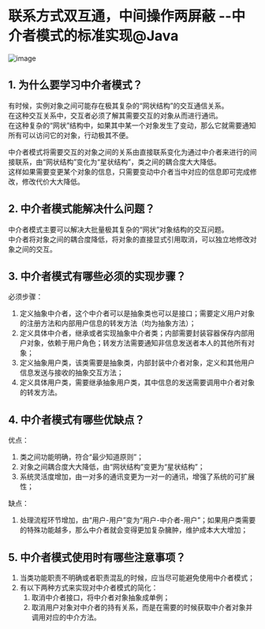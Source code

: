 # 联系方式双互通，中间操作两屏蔽 --中介者模式的标准实现@Java
![image](https://user-images.githubusercontent.com/64548919/131456476-bcde1900-5a78-4fbb-9d6a-5bcbe2e46bf3.png)

## 1. 为什么要学习中介者模式？
有时候，实例对象之间可能存在极其复杂的“网状结构”的交互通信关系。        
在这种交互关系中，交互者必须了解其需要交互的对象从而进行通讯。        
在这种复杂的“网状”结构中，如果其中某一个对象发生了变动，那么它就需要通知所有可以访问它的对象，行动极其不便。         
       
中介者模式将需要交互的对象之间的关系由直接联系变化为通过中介者来进行的间接联系，由“网状结构”变化为“星状结构”，类之间的耦合度大大降低。         
这样如果需要变更某个对象的信息，只需要变动中介者当中对应的信息即可完成修改，修改代价大大降低。      

## 2. 中介者模式能解决什么问题？
中介者模式主要可以解决大批量极其复杂的“网状”对象结构的交互问题。       
中介者将对象之间的耦合度降低，将对象的直接显式引用取消，可以独立地修改对象之间的交互。      

## 3. 中介者模式有哪些必须的实现步骤？
必须步骤：      
1. 定义抽象中介者，这个中介者可以是抽象类也可以是接口；需要定义用户对象的注册方法和内部用户信息的转发方法（均为抽象方法）；      
2. 定义具体中介者，继承或者实现抽象中介者类；内部需要封装容器保存内部用户对象，依赖于用户角色；转发方法需要通知非信息发送者本人的其他所有对象；        
3. 定义抽象用户类，该类需要是抽象类，内部封装中介者对象，定义和其他用户信息发送与接收的抽象交互方法；         
4. 定义具体用户类，需要继承抽象用户类，其中信息的发送需要调用中介者对象的转发方法。       


## 4. 中介者模式有哪些优缺点？
优点：       
1. 类之间功能明确，符合“最少知道原则”；       
2. 对象之间耦合度大大降低，由“网状结构”变更为“星状结构”；        
3. 系统灵活度增加，由一对多的通讯变更为一对一的通讯，增强了系统的可扩展性；       

缺点：      
1. 处理流程环节增加，由“用户-用户”变为“用户-中介者-用户”；如果用户类需要的特殊功能越多，那么中介者就会变得更加复杂臃肿，维护成本大大增加；        


## 5. 中介者模式使用时有哪些注意事项？
1. 当类功能职责不明确或者职责混乱的时候，应当尽可能避免使用中介者模式；      
2. 有以下两种方式来实现对中介者模式的简化：        
    1. 取消中介者接口，将中介者对象抽象成单例；         
    2. 取消用户对象对中介者的持有关系，而是在需要的时候获取中介者对象并调用对应的中介方法。
